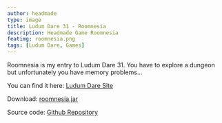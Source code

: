 ```yaml
---
author: headmade
type: image
title: Ludum Dare 31 - Roomnesia
description: Headmade Game Roomnesia
featimg: roomnesia.png
tags: [Ludum Dare, Games]
---
```

Roomnesia is my entry to Ludum Dare 31. You have to explore a dungeon but unfortunately you have memory problems...

You can find it here: <a href="http://ludumdare.com/compo/ludum-dare-31/?action=preview&uid=42076">Ludum Dare Site</a>

Download: <a href="https://github.com/headmadegames/LudumDare31/releases">roomnesia.jar</a>

Source code: <a href="https://github.com/headmadegames/LudumDare31">Github Repository</a>

